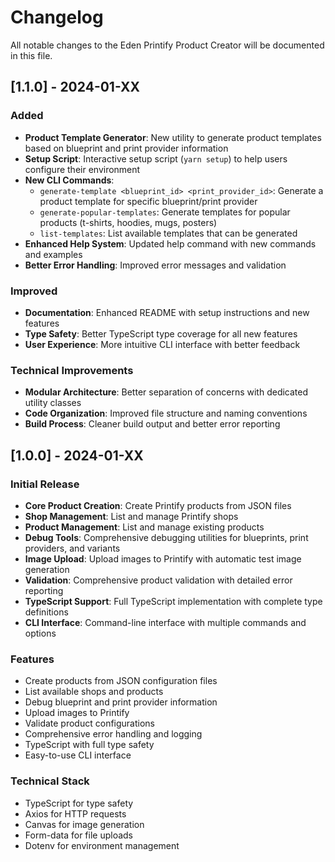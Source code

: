 # Changelog

All notable changes to the Eden Printify Product Creator will be documented in this file.

## [1.1.0] - 2024-01-XX

### Added

- **Product Template Generator**: New utility to generate product templates based on blueprint and print provider information
- **Setup Script**: Interactive setup script (`yarn setup`) to help users configure their environment
- **New CLI Commands**:
  - `generate-template <blueprint_id> <print_provider_id>`: Generate a product template for specific blueprint/print provider
  - `generate-popular-templates`: Generate templates for popular products (t-shirts, hoodies, mugs, posters)
  - `list-templates`: List available templates that can be generated
- **Enhanced Help System**: Updated help command with new commands and examples
- **Better Error Handling**: Improved error messages and validation

### Improved

- **Documentation**: Enhanced README with setup instructions and new features
- **Type Safety**: Better TypeScript type coverage for all new features
- **User Experience**: More intuitive CLI interface with better feedback

### Technical Improvements

- **Modular Architecture**: Better separation of concerns with dedicated utility classes
- **Code Organization**: Improved file structure and naming conventions
- **Build Process**: Cleaner build output and better error reporting

## [1.0.0] - 2024-01-XX

### Initial Release

- **Core Product Creation**: Create Printify products from JSON files
- **Shop Management**: List and manage Printify shops
- **Product Management**: List and manage existing products
- **Debug Tools**: Comprehensive debugging utilities for blueprints, print providers, and variants
- **Image Upload**: Upload images to Printify with automatic test image generation
- **Validation**: Comprehensive product validation with detailed error reporting
- **TypeScript Support**: Full TypeScript implementation with complete type definitions
- **CLI Interface**: Command-line interface with multiple commands and options

### Features

- Create products from JSON configuration files
- List available shops and products
- Debug blueprint and print provider information
- Upload images to Printify
- Validate product configurations
- Comprehensive error handling and logging
- TypeScript with full type safety
- Easy-to-use CLI interface

### Technical Stack

- TypeScript for type safety
- Axios for HTTP requests
- Canvas for image generation
- Form-data for file uploads
- Dotenv for environment management
